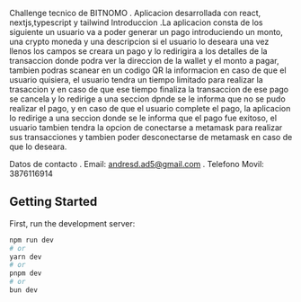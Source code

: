 Challenge tecnico de BITNOMO
. Aplicacion desarrollada con react, nextjs,typescript y tailwind
Introduccion
.La aplicacion consta de los siguiente un usuario va a poder generar un pago introduciendo un monto, una crypto moneda y una descripcion
si el usuario lo deseara una vez llenos los campos se creara un pago y lo redirigira a los detalles de la transaccion donde podra ver
la direccion de la wallet y el monto a pagar, tambien podras scanear en un codigo QR la informacion en caso de que el usuario quisiera,
el usuario tendra un tiempo limitado para realizar la trasaccion y en caso de que ese tiempo finaliza la transaccion de ese pago se cancela
y lo redirige a una seccion dpnde se le informa que no se pudo realizar el pago, y en caso de que el usuario complete el pago, la aplicacion
lo redirige a una seccion donde se le informa que el pago fue exitoso, el usuario tambien tendra la opcion de conectarse a metamask para
realizar sus transacciones y tambien poder desconectarse de metamask en caso de que lo deseara.

Datos de contacto
. Email: andresd.ad5@gmail.com
. Telefono Movil: 3876116914

## Getting Started

First, run the development server:

```bash
npm run dev
# or
yarn dev
# or
pnpm dev
# or
bun dev
```
